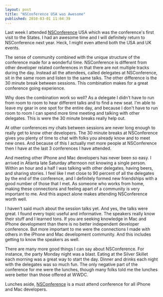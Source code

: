 ```yaml
---
layout: post
title: "NSConference USA was Awesome"
published: 2010-03-01 11:04:39
---
```

Last week I attended [NSConference](http://nsconference.com/) USA which was the conference's first visit to the States. I had an awesome time and I will definitely return to NSConference next year. Heck, I might even attend both the USA and UK events. 

The sense of community combined with the unique structure of the conference made for a wonderful time. NSConference is different from other developer related conferences in that there are not multiple tracks during the day. Instead all the attendees, called delegates at NSConference, sit in the same room and listen to the same talks. The other difference is the 30 minute break between sessions. This combination makes for a great conference going experience.

Why does the combination work so well? As a delegate I didn't have to run from room to room to hear different talks and to find a new seat. I'm able to leave my gear in one spot for the entire day, and because I don't have to run room to room I can spend more time meeting and talking with other delegates. This is were the 30 minute breaks really help out. 

At other conferences my chats between sessions are never long enough to really get to know other developers. The 30 minute breaks at NSConference gives you plenty of time to chat with folks you already know and to meet new ones. And because of this I actually met more people at NSConference then I have at the last 3 conferences I have attended.

And meeting other iPhone and Mac developers has never been so easy. I arrived in Atlanta late Saturday afternoon not knowing a single person. Within an hour and a half I was talking with other delegates, having beers, and sharing stories. I feel like I met close to 90 percent of all the delegates by the end of the conference, and I definitely formed new friendships with a good number of those that I met. As someone who works from home, making these connections and feeling apart of a community is very important to me. And this aspect alone makes attending NSConference worth well.

I haven't said much about the session talks yet. And yes, the talks were great. I found every topic useful and informative. The speakers really know their stuff and I learned tons. If you are seeking knowledge in Mac and iPhone development than there is no better independent developer conference. But more important to me were the connections I made with others in the iPhone and Mac development community. And this includes getting to know the speakers as well.

There are many more good things I can say about NSConference. For instance, the party Monday night was a blast. Eating at the Silver Skillet each morning was a great way to start the day. Dinner and drinks each night with the delegates was so much fun. The only negative part of the conference for me were the lunches, though many folks told me the lunches were better than those offered at WWDC. 

Lunches aside, [NSConference](http://nsconference.com/) is a must attend conference for all iPhone and Mac developers.
